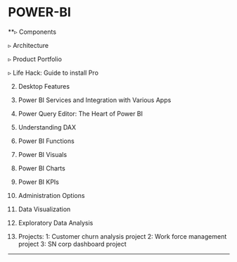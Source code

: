 # POWER-BI


**▹ Components

▹ Architecture

▹ Product Portfolio

▹ Life Hack: Guide to install Pro

2. Desktop Features

3. Power BI Services and Integration with Various Apps

4. Power Query Editor: The Heart of Power BI

5. Understanding DAX

6. Power BI Functions

7. Power BI Visuals

8. Power BI Charts

9. Power BI KPIs

10. Administration Options

11. Data Visualization

12. Exploratory Data Analysis
13. Projects:
    1: Customer churn analysis project
    2: Work force management project
    3: SN corp dashboard project
    
****
